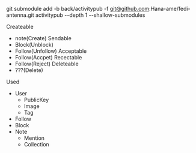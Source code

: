 git submodule add -b back/activitypub -f git@github.com:Hana-ame/fedi-antenna.git activitypub --depth 1 --shallow-submodules



Createable
- note(Create)
Sendable
- Block(Unblock)
- Follow(Unfollow)
Acceptable
- Follow(Accpet)
Recectable
- Follow(Reject)
Deleteable
- ???(Delete)

Used
- User
  - PublicKey
  - Image
  - Tag
- Follow
- Block
- Note
  - Mention
  - Collection